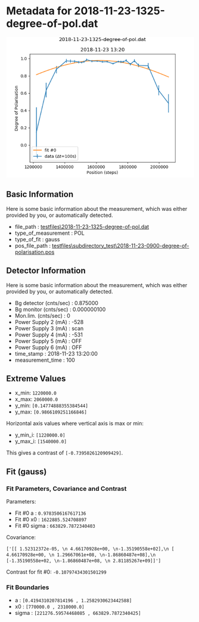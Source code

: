 # Metadata for 2018-11-23-1325-degree-of-pol.dat
![2018-11-23-1325-degree-of-pol.dat](./2018-11-23-1325-degree-of-pol.png "2018-11-23-1325-degree-of-pol.dat")

## Basic Information
Here is some basic information about the measurement, which was either provided by you, or automatically detected.

- file_path : [testfiles\2018-11-23-1325-degree-of-pol.dat](2018-11-23-1325-degree-of-pol.dat)
- type_of_measurement : POL
- type_of_fit : gauss
- pos_file_path : [testfiles\subdirectory_test\2018-11-23-0900-degree-of-polarisation.pos](subdirectory_test\2018-11-23-0900-degree-of-polarisation.pos)

## Detector Information
Here is some basic information about the measurement, which was either provided by you, or automatically detected.

-  Bg detector (cnts/sec) : 0.875000
-  Bg monitor (cnts/sec) : 0.000000100
-  Mon.lim.  (cnts/sec) :   0
-  Power Supply 2 (mA) :  -528
-  Power Supply 3 (mA) :  scan
-  Power Supply 4 (mA) :  -531
-  Power Supply 5 (mA) :  OFF
-  Power Supply 6 (mA) :  OFF   
- time_stamp : 2018-11-23 13:20:00
- measurement_time : 100

## Extreme Values

- x_min: `1220000.0`
- x_max: `2060000.0`
- y_min: `[0.14774888355384544]`
- y_max: `[0.9866109251166846]`

Horizontal axis values where vertical axis is max or min:

- y_min_i: `[1220000.0]`
- y_max_i: `[1540000.0]`

This gives a contrast of `[-0.7395026120909429]`.

## Fit (gauss)

### Fit Parameters, Covariance and Contrast

Parameters:

- Fit #0 a : `0.9783506167617136`
- Fit #0 x0 : `1622885.524708897`
- Fit #0 sigma : `663829.7872340403`

Covariance:
```
['[[ 1.52312372e-05, \n 4.66170928e+00, \n-1.35190558e+02],\n [ 4.66170928e+00, \n 1.29667061e+08, \n-1.86860487e+08],\n [-1.35190558e+02, \n-1.86860487e+08, \n 2.81185267e+09]]']
```

Contrast for fit #0: `-0.10797434301501299`

### Fit Boundaries

- a : `[0.4194310207814196 , 1.2582930623442588]`
- x0 : `[770000.0 , 2310000.0]`
- sigma : `[221276.59574468085 , 663829.7872340425]`
